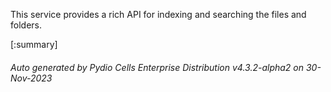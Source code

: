 






This service provides a rich API for indexing and searching the files and folders.

[:summary]

###### Auto generated by Pydio Cells Enterprise Distribution v4.3.2-alpha2 on 30-Nov-2023
